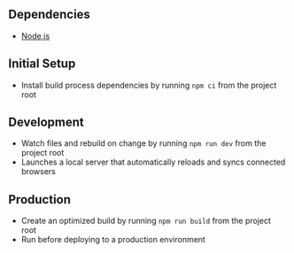 ## Dependencies
- [Node.js](https://nodejs.org/en/download/)

## Initial Setup
- Install build process dependencies by running `npm ci` from the project root

## Development
- Watch files and rebuild on change by running `npm run dev` from the project root
- Launches a local server that automatically reloads and syncs connected browsers

## Production
- Create an optimized build by running `npm run build` from the project root
- Run before deploying to a production environment
